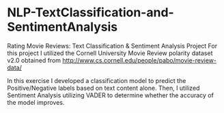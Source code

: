 # NLP-TextClassification-and-SentimentAnalysis
Rating Movie Reviews: Text Classification &amp; Sentiment Analysis Project
For this project I utilized the Cornell University Movie Review polarity dataset v2.0 obtained from http://www.cs.cornell.edu/people/pabo/movie-review-data/

In this exercise I developed a classification model to predict the Positive/Negative labels based on text content alone. Then, I utilized Sentiment Analysis utilizing VADER to determine whether the accuracy of the model improves. 
